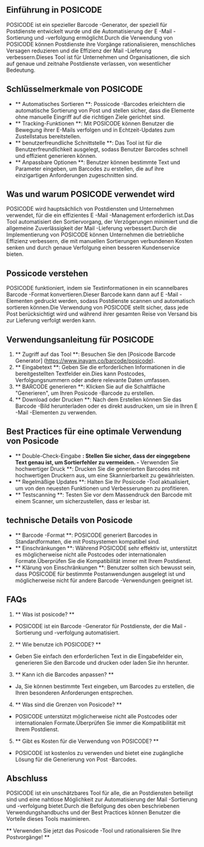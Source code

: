 ## Einführung in POSICODE

POSICODE ist ein spezieller Barcode -Generator, der speziell für Postdienste entwickelt wurde und die Automatisierung der E -Mail -Sortierung und -verfolgung ermöglicht.Durch die Verwendung von POSICODE können Postdienste ihre Vorgänge rationalisieren, menschliches Versagen reduzieren und die Effizienz der Mail -Lieferung verbessern.Dieses Tool ist für Unternehmen und Organisationen, die sich auf genaue und zeitnahe Postdienste verlassen, von wesentlicher Bedeutung.

## Schlüsselmerkmale von POSICODE

- ** Automatisches Sortieren **: Possicode -Barcodes erleichtern die automatische Sortierung von Post und stellen sicher, dass die Elemente ohne manuelle Eingriff auf die richtigen Ziele gerichtet sind.
- ** Tracking-Funktionen **: Mit POSICODE können Benutzer die Bewegung ihrer E-Mails verfolgen und in Echtzeit-Updates zum Zustellstatus bereitstellen.
- ** benutzerfreundliche Schnittstelle **: Das Tool ist für die Benutzerfreundlichkeit ausgelegt, sodass Benutzer Barcodes schnell und effizient generieren können.
- ** Anpassbare Optionen **: Benutzer können bestimmte Text und Parameter eingeben, um Barcodes zu erstellen, die auf ihre einzigartigen Anforderungen zugeschnitten sind.

## Was und warum POSICODE verwendet wird

POSICODE wird hauptsächlich von Postdiensten und Unternehmen verwendet, für die ein effizientes E -Mail -Management erforderlich ist.Das Tool automatisiert den Sortiervorgang, der Verzögerungen minimiert und die allgemeine Zuverlässigkeit der Mail -Lieferung verbessert.Durch die Implementierung von POSICODE können Unternehmen die betriebliche Effizienz verbessern, die mit manuellen Sortierungen verbundenen Kosten senken und durch genaue Verfolgung einen besseren Kundenservice bieten.

## Possicode verstehen

POSICODE funktioniert, indem sie Textinformationen in ein scannelbares Barcode -Format konvertieren.Dieser Barcode kann dann auf E -Mail -Elementen gedruckt werden, sodass Postdienste scannen und automatisch sortieren können.Die Verwendung von POSICODE stellt sicher, dass jede Post berücksichtigt wird und während ihrer gesamten Reise von Versand bis zur Lieferung verfolgt werden kann.

## Verwendungsanleitung für POSICODE

1. ** Zugriff auf das Tool **: Besuchen Sie den [Posicode Barcode Generator] (https://www.inayam.co/barcode/posicode).
2. ** Eingabetext **: Geben Sie die erforderlichen Informationen in die bereitgestellten Textfelder ein.Dies kann Postcodes, Verfolgungsnummern oder andere relevante Daten umfassen.
3. ** BARCODE generieren **: Klicken Sie auf die Schaltfläche "Generieren", um Ihren Posicode -Barcode zu erstellen.
4. ** Download oder Drucken **: Nach dem Erstellen können Sie das Barcode -Bild herunterladen oder es direkt ausdrucken, um sie in Ihren E -Mail -Elementen zu verwenden.

## Best Practices für eine optimale Verwendung von Posicode

- ** Double-Check-Eingabe **: Stellen Sie sicher, dass der eingegebene Text genau ist, um Sortierfehler zu vermeiden.
-** Verwenden Sie hochwertiger Druck **: Drucken Sie die generierten Barcodes mit hochwertigen Druckern aus, um eine Skannierbarkeit zu gewährleisten.
- ** Regelmäßige Updates **: Halten Sie Ihr Posicode -Tool aktualisiert, um von den neuesten Funktionen und Verbesserungen zu profitieren.
- ** Testscanning **: Testen Sie vor dem Massendruck den Barcode mit einem Scanner, um sicherzustellen, dass er lesbar ist.

## technische Details von Posicode

- ** Barcode -Format **: POSICODE generiert Barcodes in Standardformaten, die mit Postsystemen kompatibel sind.
- ** Einschränkungen **: Während POSICODE sehr effektiv ist, unterstützt es möglicherweise nicht alle Postcodes oder internationalen Formate.Überprüfen Sie die Kompatibilität immer mit Ihrem Postdienst.
- ** Klärung von Einschränkungen **: Benutzer sollten sich bewusst sein, dass POSICODE für bestimmte Postanwendungen ausgelegt ist und möglicherweise nicht für andere Barcode -Verwendungen geeignet ist.

## FAQs

1. ** Was ist posicode? **
- POSICODE ist ein Barcode -Generator für Postdienste, der die Mail -Sortierung und -verfolgung automatisiert.

2. ** Wie benutze ich POSICODE? **
- Geben Sie einfach den erforderlichen Text in die Eingabefelder ein, generieren Sie den Barcode und drucken oder laden Sie ihn herunter.

3. ** Kann ich die Barcodes anpassen? **
- Ja, Sie können bestimmte Text eingeben, um Barcodes zu erstellen, die Ihren besonderen Anforderungen entsprechen.

4. ** Was sind die Grenzen von Posicode? **
- POSICODE unterstützt möglicherweise nicht alle Postcodes oder internationalen Formate.Überprüfen Sie immer die Kompatibilität mit Ihrem Postdienst.

5. ** Gibt es Kosten für die Verwendung von POSICODE? **
- POSICODE ist kostenlos zu verwenden und bietet eine zugängliche Lösung für die Generierung von Post -Barcodes.

## Abschluss

POSICODE ist ein unschätzbares Tool für alle, die an Postdiensten beteiligt sind und eine nahtlose Möglichkeit zur Automatisierung der Mail -Sortierung und -verfolgung bietet.Durch die Befolgung des oben beschriebenen Verwendungshandbuchs und der Best Practices können Benutzer die Vorteile dieses Tools maximieren.

** Verwenden Sie jetzt das Posicode -Tool und rationalisieren Sie Ihre Postvorgänge! **